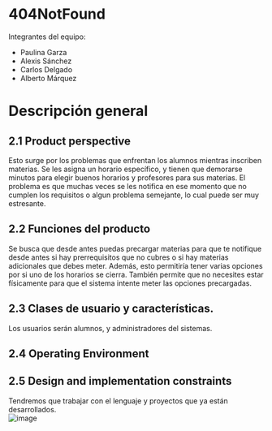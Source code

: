 # 404NotFound

Integrantes del equipo:
* Paulina Garza
* Alexis Sánchez
* Carlos Delgado
* Alberto Márquez

# Descripción general
 
## 2.1 Product perspective
Esto surge por los problemas que enfrentan los alumnos mientras inscriben materias. Se les asigna un horario específico, y tienen que demorarse minutos para elegir buenos horarios y profesores para sus materias. El problema es que muchas veces se les notifica en ese momento que no cumplen los requisitos o algun problema semejante, lo cual puede ser muy estresante.

## 2.2 Funciones del producto
Se busca que desde antes puedas precargar materias para que te notifique desde antes si hay prerrequisitos que no cubres o si hay materias adicionales que debes meter. Además, esto permitiría tener varias opciones por si uno de los horarios se cierra. También permite que no necesites estar físicamente para que el sistema intente meter las opciones precargadas. 

## 2.3 Clases de usuario y características.
Los usuarios serán alumnos, y administradores del sistemas.

## 2.4 Operating Environment 

## 2.5 Design and implementation constraints
Tendremos que trabajar con el lenguaje y proyectos que ya están desarrollados.   
![image](https://user-images.githubusercontent.com/47729566/136568812-b58612c5-1003-4dd5-94d1-17692d371416.png)
